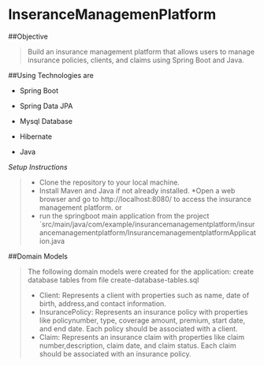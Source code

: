 # InseranceManagemenPlatform

##Objective
> Build an insurance management platform that allows users to manage insurance policies, clients, and claims using Spring Boot and Java.

##Using Technologies are
 * Spring Boot
 - Spring Data JPA
 + Mysql Database
 * Hibernate
 - Java


*Setup Instructions*
> * Clone the repository to your local machine.
> * Install Maven and Java if not already installed.
> *Open a web browser and go to http://localhost:8080/ to access the insurance management platform.
> or
> * run the springboot main application from the project `src/main/java/com/example/insurancemanagementplatform/insurancemanagementplatform/InsurancemanagementplatformApplication.java


##Domain Models
> The following domain models were created for the application:
> create database tables from file create-database-tables.sql
> * Client: Represents a client with properties such as name, date of birth, address,and contact information.
> * InsurancePolicy: Represents an insurance policy with properties like policynumber, type, coverage amount, premium, start date, and end date. Each policy should be associated with a client.
> * Claim: Represents an insurance claim with properties like claim number,description, claim date, and claim status. Each claim should be associated with an insurance policy.
